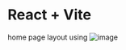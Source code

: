 # React + Vite
home page layout using
![image](https://github.com/HeenaSk18/simple-layout/assets/53146647/bf367a52-ea73-4cdd-9d93-63d7ec90f07f)
